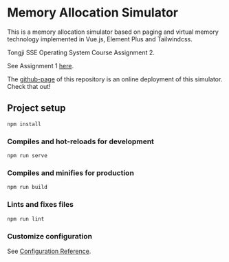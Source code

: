 # Memory Allocation Simulator

This is a memory allocation simulator based on paging 
and virtual memory technology implemented in Vue.js, 
Element Plus and Tailwindcss.

Tongji SSE Operating System Course Assignment 2.

See Assignment 1 [here](https://github.com/PlusOneZ/OS-Homework-Elevator-Dispatching).

The [github-page](https://plusonez.github.io/OS-Homework-Memory-Allocation/) of this 
repository is an online deployment of this simulator. Check that out!

## Project setup
```
npm install
```

### Compiles and hot-reloads for development
```
npm run serve
```

### Compiles and minifies for production
```
npm run build
```

### Lints and fixes files
```
npm run lint
```

### Customize configuration
See [Configuration Reference](https://cli.vuejs.org/config/).
